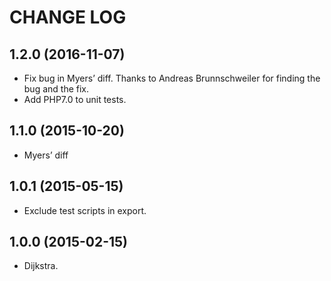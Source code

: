 CHANGE LOG
==========

## 1.2.0 (2016-11-07)
 - Fix bug in Myers’ diff.  Thanks to Andreas Brunnschweiler for finding the bug and the fix.
 - Add PHP7.0 to unit tests.

## 1.1.0 (2015-10-20)
 - Myers’ diff

## 1.0.1 (2015-05-15)
 - Exclude test scripts in export.

## 1.0.0 (2015-02-15)
 - Dijkstra.
